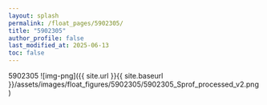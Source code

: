 ```yaml
---
layout: splash
permalink: /float_pages/5902305/
title: "5902305"
author_profile: false
last_modified_at: 2025-06-13
toc: false
---
```

 
5902305
![img-png]({{ site.url }}{{ site.baseurl }}/assets/images/float_figures/5902305/5902305_Sprof_processed_v2.png)
